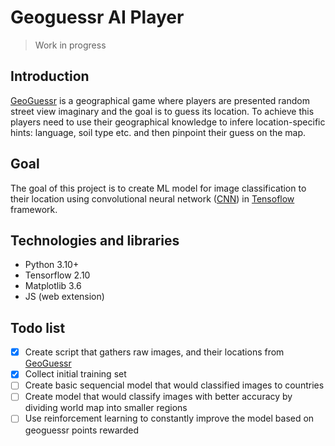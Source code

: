# Geoguessr AI Player

> Work in progress

## Introduction

[GeoGuessr](https://www.geoguessr.com/) is a geographical game where players are presented random street view imaginary and the goal is to guess its location. To achieve this players need to use their geographical knowledge to infere location-specific hints: language, soil type etc. and then pinpoint their guess on the map.

## Goal

The goal of this project is to create ML model for image classification to their location using convolutional neural network ([CNN](https://en.wikipedia.org/wiki/Convolutional_neural_network)) in [Tensoflow](https://www.tensorflow.org/) framework.

## Technologies and libraries

- Python 3.10+
- Tensorflow 2.10
- Matplotlib 3.6
- JS (web extension)

## Todo list

- [x] Create script that gathers raw images, and their locations from [GeoGuessr](https://www.geoguessr.com/)
- [x] Collect initial training set
- [ ] Create basic sequencial model that would classified images to countries
- [ ] Create model that would classify images with better accuracy by dividing world map into smaller regions
- [ ] Use reinforcement learning to constantly improve the model based on geoguessr points rewarded

